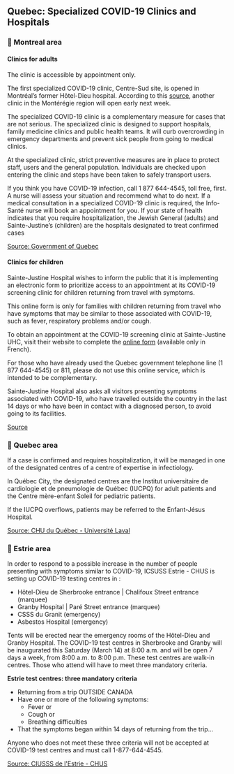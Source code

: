 ## Quebec: Specialized COVID-19 Clinics and Hospitals

### 📍 Montreal area

#### Clinics for adults

The clinic is accessible by appointment only.

The first specialized COVID-19 clinic, Centre-Sud site, is opened in Montréal’s former Hôtel-Dieu hospital. According to this [source](https://globalnews.ca/news/6654510/quebec-coronavirus-clinics-how-they-work/), another clinic in the Montérégie region will open early next week.

The specialized COVID-19 clinic is a complementary measure for cases that are not serious. The specialized clinic is designed to support hospitals, family medicine clinics and public health teams. It will curb overcrowding in emergency departments and prevent sick people from going to medical clinics.

At the specialized clinic, strict preventive measures are in place to protect staff, users and the general population. Individuals are checked upon entering the clinic and steps have been taken to safely transport users.

If you think you have COVID-19 infection, call 1 877 644-4545, toll free, first. A nurse will assess your situation and recommend what to do next. If a medical consultation in a specialized COVID-19 clinic is required, the Info-Santé nurse will book an appointment for you. If your state of health indicates that you require hospitalization, the Jewish General (adults) and Sainte-Justine’s (children) are the hospitals designated to treat confirmed cases

[Source: Government of Quebec](https://santemontreal.qc.ca/en/public/coronavirus-covid-19/#c35268)

#### Clinics for children

Sainte-Justine Hospital wishes to inform the public that it is implementing an electronic form to prioritize access to an appointment at its COVID-19 screening clinic for children returning from travel with symptoms.

This online form is only for families with children returning from travel who have symptoms that may be similar to those associated with COVID-19, such as fever, respiratory problems and/or cough.

To obtain an appointment at the COVID-19 screening clinic at Sainte-Justine UHC, visit their website to complete the [online form](https://www.chusj.org/Calendrier-salle-presse/nouvelles/actualites/2020/outil-en-ligne-despistage-covid19-coronavirus) (available only in French).

For those who have already used the Quebec government telephone line (1 877 644-4545) or 811, please do not use this online service, which is intended to be complementary.

Sainte-Justine Hospital also asks all visitors presenting symptoms associated with COVID-19, who have travelled outside the country in the last 14 days or who have been in contact with a diagnosed person, to avoid going to its facilities.

[Source](https://www.chusj.org/Calendrier-salle-presse/nouvelles/actualites/2020/outil-en-ligne-despistage-covid19-coronavirus)

### 📍 Quebec area

If a case is confirmed and requires hospitalization, it will be managed in one of the designated centres of a centre of expertise in infectiology.

In Québec City, the designated centres are the Institut universitaire de cardiologie et de pneumologie de Québec (IUCPQ) for adult patients and the Centre mère-enfant Soleil for pediatric patients.

If the IUCPQ overflows, patients may be referred to the Enfant-Jésus Hospital.

[Source: CHU du Québec - Université Laval](<https://www.chudequebec.ca/coronavirus-(covid-19)/trajectoire-regionale.aspx>)

### 📍 Estrie area

In order to respond to a possible increase in the number of people presenting with symptoms similar to COVID-19, ICSUSS Estrie - CHUS is setting up COVID-19 testing centres in :

- Hôtel-Dieu de Sherbrooke entrance | Chalifoux Street entrance (marquee)
- Granby Hospital | Paré Street entrance (marquee)
- CSSS du Granit (emergency)
- Asbestos Hospital (emergency)

Tents will be erected near the emergency rooms of the Hôtel-Dieu and Granby Hospital. The COVID-19 test centres in Sherbrooke and Granby will be inaugurated this Saturday (March 14) at 8:00 a.m. and will be open 7 days a week, from 8:00 a.m. to 8:00 p.m. These test centres are walk-in centres. Those who attend will have to meet three mandatory criteria.

**Estrie test centres: three mandatory criteria**

- Returning from a trip OUTSIDE CANADA
- Have one or more of the following symptoms:
  - Fever or
  - Cough or
  - Breathing difficulties
- That the symptoms began within 14 days of returning from the trip...

Anyone who does not meet these three criteria will not be accepted at COVID-19 test centres and must call 1-877-644-4545.

[Source: CIUSSS de l'Estrie - CHUS](https://www.santeestrie.qc.ca/nouvelle/covid-19-etat-de-la-situation/)
